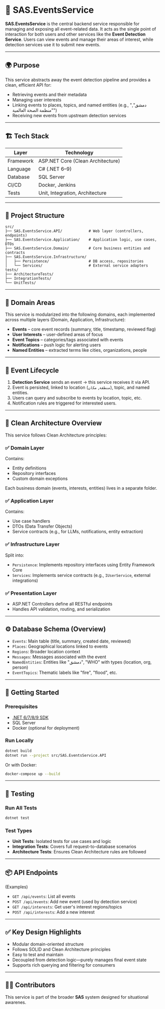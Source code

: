 # 📌 SAS.EventsService

**SAS.EventsService** is the central backend service responsible for managing and exposing all event-related data. It acts as the single point of interaction for both users and other services like the **Event Detection Service**. Users can view events and manage their areas of interest, while detection services use it to submit new events.

---

## 🌍 Purpose

This service abstracts away the event detection pipeline and provides a clean, efficient API for:

* Retrieving events and their metadata
* Managing user interests
* Linking events to places, topics, and named entities (e.g., "دمشق", "منظمة الصحة العالمية")
* Receiving new events from upstream detection services

---

## 🏗️ Tech Stack

| Layer     | Technology                        |
| --------- | --------------------------------- |
| Framework | ASP.NET Core (Clean Architecture) |
| Language  | C# (.NET 6–9)                     |
| Database  | SQL Server                        |
| CI/CD     | Docker, Jenkins                   |
| Tests     | Unit, Integration, Architecture   |

---

## 🧱 Project Structure

```
src/
├── SAS.EventsService.API/            # Web layer (controllers, endpoints)
├── SAS.EventsService.Application/    # Application logic, use cases, DTOs
├── SAS.EventsService.Domain/         # Core business entities and contracts
├── SAS.EventsService.Infrastructure/
│   ├── Persistence/                  # DB access, repositories
│   └── Services/                     # External service adapters
tests/
├── ArchitectureTests/
├── IntegrationTests/
└── UnitTests/
```

---

## 🧩 Domain Areas

This service is modularized into the following domains, each implemented across multiple layers (Domain, Application, Infrastructure):

* **Events** – core event records (summary, title, timestamp, reviewed flag)
* **User Interests** – user-defined areas of focus
* **Event Topics** – categories/tags associated with events
* **Notifications** – push logic for alerting users
* **Named Entities** – extracted terms like cities, organizations, people

---

## 🔄 Event Lifecycle

1. **Detection Service** sends an event → this service receives it via API.
2. Event is persisted, linked to location (`منطقة`, `مكان`), topic, and named entities.
3. Users can query and subscribe to events by location, topic, etc.
4. Notification rules are triggered for interested users.

---

## 📐 Clean Architecture Overview

This service follows Clean Architecture principles:

### ✅ Domain Layer

Contains:

* Entity definitions
* Repository interfaces
* Custom domain exceptions

Each business domain (events, interests, entities) lives in a separate folder.

### ✅ Application Layer

Contains:

* Use case handlers
* DTOs (Data Transfer Objects)
* Service contracts (e.g., for LLMs, notifications, entity extraction)

### ✅ Infrastructure Layer

Split into:

* `Persistence`: Implements repository interfaces using Entity Framework Core
* `Services`: Implements service contracts (e.g., `IUserService`, external integrations)

### ✅ Presentation Layer

* ASP.NET Controllers define all RESTful endpoints
* Handles API validation, routing, and serialization

---

## ⚙️ Database Schema (Overview)

* `Events`: Main table (title, summary, created date, reviewed)
* `Places`: Geographical locations linked to events
* `Regions`: Broader location context
* `Messages`: Messages associated with the event
* `NamedEntities`: Entities like "دمشق", "WHO" with types (location, org, person)
* `EventTopics`: Thematic labels like "fire", "flood", etc.

---

## 🚀 Getting Started

### Prerequisites

* [.NET 6/7/8/9 SDK](https://dotnet.microsoft.com/)
* SQL Server
* Docker (optional for deployment)

### Run Locally

```bash
dotnet build
dotnet run --project src/SAS.EventsService.API
```

Or with Docker:

```bash
docker-compose up --build
```

---

## 🧪 Testing

### Run All Tests

```bash
dotnet test
```

### Test Types

* **Unit Tests**: Isolated tests for use cases and logic
* **Integration Tests**: Covers full request-to-database scenarios
* **Architecture Tests**: Ensures Clean Architecture rules are followed

---

## 📦 API Endpoints

(Examples)

* `GET /api/events`: List all events
* `POST /api/events`: Add new event (used by detection service)
* `GET /api/interests`: Get user's interest regions/topics
* `POST /api/interests`: Add a new interest

---

## ✅ Key Design Highlights

* Modular domain-oriented structure
* Follows SOLID and Clean Architecture principles
* Easy to test and maintain
* Decoupled from detection logic—purely manages final event state
* Supports rich querying and filtering for consumers

---

## 🧑‍💻 Contributors

This service is part of the broader **SAS** system designed for situational awarenes.
